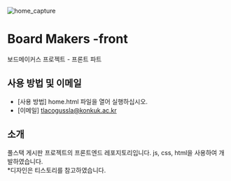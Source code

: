 ![home_capture](https://github.com/user-attachments/assets/820e0716-4d0a-4796-9080-e5a166e2eff2)


# Board Makers -front

보드메이커스 프로젝트 - 프론트 파트

## 사용 방법 및 이메일

- [사용 방법] home.html 파일을 열어 실행하십시오.
- [이메일] tlacogussla@konkuk.ac.kr

## 소개

풀스택 게시판 프로젝트의 프론트엔드 레포지토리입니다. js, css, html을 사용하여 개발하였습니다. <br/>
*디자인은 티스토리를 참고하였습니다.
